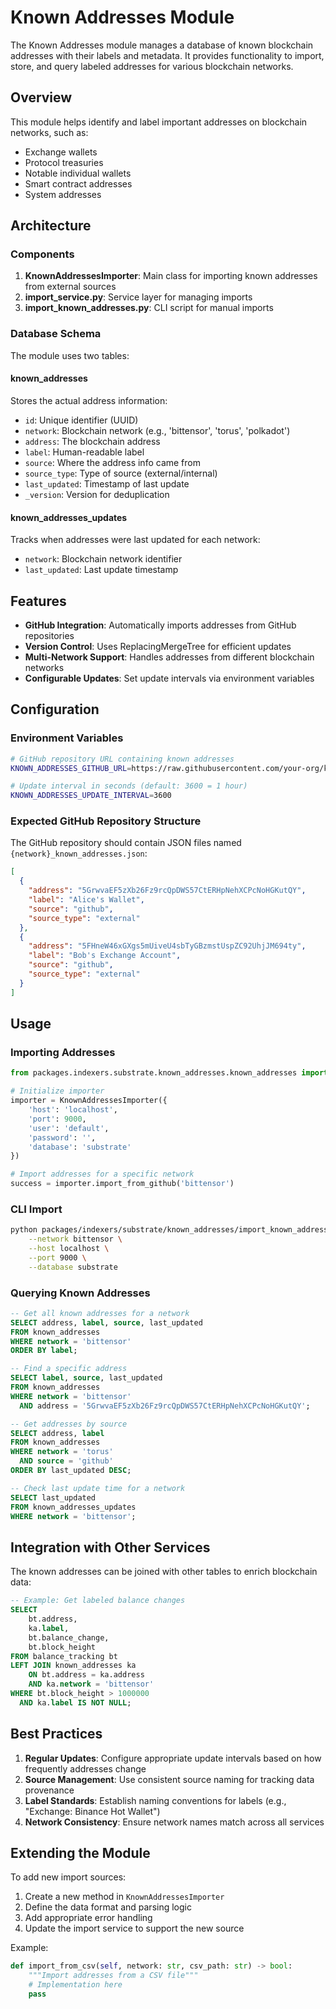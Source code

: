 # Known Addresses Module

The Known Addresses module manages a database of known blockchain addresses with their labels and metadata. It provides functionality to import, store, and query labeled addresses for various blockchain networks.

## Overview

This module helps identify and label important addresses on blockchain networks, such as:
- Exchange wallets
- Protocol treasuries
- Notable individual wallets
- Smart contract addresses
- System addresses

## Architecture

### Components

1. **KnownAddressesImporter**: Main class for importing known addresses from external sources
2. **import_service.py**: Service layer for managing imports
3. **import_known_addresses.py**: CLI script for manual imports

### Database Schema

The module uses two tables:

#### known_addresses
Stores the actual address information:
- `id`: Unique identifier (UUID)
- `network`: Blockchain network (e.g., 'bittensor', 'torus', 'polkadot')
- `address`: The blockchain address
- `label`: Human-readable label
- `source`: Where the address info came from
- `source_type`: Type of source (external/internal)
- `last_updated`: Timestamp of last update
- `_version`: Version for deduplication

#### known_addresses_updates
Tracks when addresses were last updated for each network:
- `network`: Blockchain network identifier
- `last_updated`: Last update timestamp

## Features

- **GitHub Integration**: Automatically imports addresses from GitHub repositories
- **Version Control**: Uses ReplacingMergeTree for efficient updates
- **Multi-Network Support**: Handles addresses from different blockchain networks
- **Configurable Updates**: Set update intervals via environment variables

## Configuration

### Environment Variables

```bash
# GitHub repository URL containing known addresses
KNOWN_ADDRESSES_GITHUB_URL=https://raw.githubusercontent.com/your-org/known-addresses/main

# Update interval in seconds (default: 3600 = 1 hour)
KNOWN_ADDRESSES_UPDATE_INTERVAL=3600
```

### Expected GitHub Repository Structure

The GitHub repository should contain JSON files named `{network}_known_addresses.json`:

```json
[
  {
    "address": "5GrwvaEF5zXb26Fz9rcQpDWS57CtERHpNehXCPcNoHGKutQY",
    "label": "Alice's Wallet",
    "source": "github",
    "source_type": "external"
  },
  {
    "address": "5FHneW46xGXgs5mUiveU4sbTyGBzmstUspZC92UhjJM694ty",
    "label": "Bob's Exchange Account",
    "source": "github",
    "source_type": "external"
  }
]
```

## Usage

### Importing Addresses

```python
from packages.indexers.substrate.known_addresses.known_addresses import KnownAddressesImporter

# Initialize importer
importer = KnownAddressesImporter({
    'host': 'localhost',
    'port': 9000,
    'user': 'default',
    'password': '',
    'database': 'substrate'
})

# Import addresses for a specific network
success = importer.import_from_github('bittensor')
```

### CLI Import

```bash
python packages/indexers/substrate/known_addresses/import_known_addresses.py \
    --network bittensor \
    --host localhost \
    --port 9000 \
    --database substrate
```

### Querying Known Addresses

```sql
-- Get all known addresses for a network
SELECT address, label, source, last_updated
FROM known_addresses
WHERE network = 'bittensor'
ORDER BY label;

-- Find a specific address
SELECT label, source, last_updated
FROM known_addresses
WHERE network = 'bittensor' 
  AND address = '5GrwvaEF5zXb26Fz9rcQpDWS57CtERHpNehXCPcNoHGKutQY';

-- Get addresses by source
SELECT address, label
FROM known_addresses
WHERE network = 'torus' 
  AND source = 'github'
ORDER BY last_updated DESC;

-- Check last update time for a network
SELECT last_updated
FROM known_addresses_updates
WHERE network = 'bittensor';
```

## Integration with Other Services

The known addresses can be joined with other tables to enrich blockchain data:

```sql
-- Example: Get labeled balance changes
SELECT 
    bt.address,
    ka.label,
    bt.balance_change,
    bt.block_height
FROM balance_tracking bt
LEFT JOIN known_addresses ka 
    ON bt.address = ka.address 
    AND ka.network = 'bittensor'
WHERE bt.block_height > 1000000
  AND ka.label IS NOT NULL;
```

## Best Practices

1. **Regular Updates**: Configure appropriate update intervals based on how frequently addresses change
2. **Source Management**: Use consistent source naming for tracking data provenance
3. **Label Standards**: Establish naming conventions for labels (e.g., "Exchange: Binance Hot Wallet")
4. **Network Consistency**: Ensure network names match across all services

## Extending the Module

To add new import sources:

1. Create a new method in `KnownAddressesImporter`
2. Define the data format and parsing logic
3. Add appropriate error handling
4. Update the import service to support the new source

Example:
```python
def import_from_csv(self, network: str, csv_path: str) -> bool:
    """Import addresses from a CSV file"""
    # Implementation here
    pass